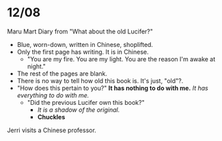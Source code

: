 # 12/08
Maru Mart Diary from "What about the old Lucifer?"
- Blue, worn-down, written in Chinese, shoplifted.
- Only the first page has writing. It is in Chinese.
	- "You are my fire. You are my light. You are the reason I'm awake at night."
- The rest of the pages are blank.
- There is no way to tell how old this book is. It's just, "old"?.
- "How does this pertain to you?"
	  **It has nothing to do with me.**
	  *It has everything to do with me.*
  - "Did the previous Lucifer own this book?"
	  - *It is a shadow of the original.*
	  - **Chuckles**

Jerri visits a Chinese professor.
